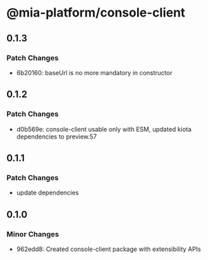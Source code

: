 # @mia-platform/console-client

## 0.1.3

### Patch Changes

- 6b20160: baseUrl is no more mandatory in constructor

## 0.1.2

### Patch Changes

- d0b569e: console-client usable only with ESM, updated kiota dependencies to preview.57

## 0.1.1

### Patch Changes

- update dependencies

## 0.1.0

### Minor Changes

- 962edd8: Created console-client package with extensibility APIs
